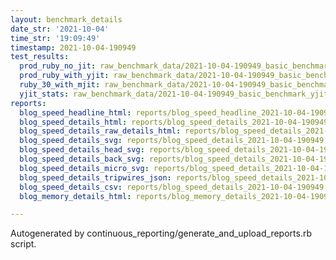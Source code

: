 ```yaml
---
layout: benchmark_details
date_str: '2021-10-04'
time_str: '19:09:49'
timestamp: 2021-10-04-190949
test_results:
  prod_ruby_no_jit: raw_benchmark_data/2021-10-04-190949_basic_benchmark_prod_ruby_no_jit.json
  prod_ruby_with_yjit: raw_benchmark_data/2021-10-04-190949_basic_benchmark_prod_ruby_with_yjit.json
  ruby_30_with_mjit: raw_benchmark_data/2021-10-04-190949_basic_benchmark_ruby_30_with_mjit.json
  yjit_stats: raw_benchmark_data/2021-10-04-190949_basic_benchmark_yjit_stats.json
reports:
  blog_speed_headline_html: reports/blog_speed_headline_2021-10-04-190949.html
  blog_speed_details_html: reports/blog_speed_details_2021-10-04-190949.html
  blog_speed_details_raw_details_html: reports/blog_speed_details_2021-10-04-190949.raw_details.html
  blog_speed_details_svg: reports/blog_speed_details_2021-10-04-190949.svg
  blog_speed_details_head_svg: reports/blog_speed_details_2021-10-04-190949.head.svg
  blog_speed_details_back_svg: reports/blog_speed_details_2021-10-04-190949.back.svg
  blog_speed_details_micro_svg: reports/blog_speed_details_2021-10-04-190949.micro.svg
  blog_speed_details_tripwires_json: reports/blog_speed_details_2021-10-04-190949.tripwires.json
  blog_speed_details_csv: reports/blog_speed_details_2021-10-04-190949.csv
  blog_memory_details_html: reports/blog_memory_details_2021-10-04-190949.html

---
```

Autogenerated by continuous_reporting/generate_and_upload_reports.rb script.
